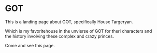 # GOT

This is a landing page about GOT, specifically House Targeryan.

Which is my favoritehouse in the unvierse of GOT for theri characters and the history involving these complex 
and crazy princes.

Come and see this page.


